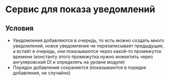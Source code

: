 # Cервис для показа уведомлений
## Условия
* Уведомления добавляются в очередь, то есть можно создать много уведомлений, новое уведомление не перезаписывает предыдущие, а встаёт в очередь, они показываются через какой-то промежуток времени (константу этого промежутка нужно инжектить через ангуляровский DI и определять на уровне модуля)
* Порядок добавления сохраняется (показываются в порядке добавления, не случайно)
